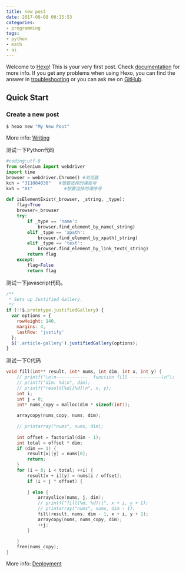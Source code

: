 ```yaml
---
title: new post
date: 2017-09-08 00:15:53
categories:
- programming
tags:
- python
- math
- ai
---
```


Welcome to [Hexo](https://hexo.io/)! This is your very first post. Check [documentation](https://hexo.io/docs/) for more info. If you get any problems when using Hexo, you can find the answer in [troubleshooting](https://hexo.io/docs/troubleshooting.html) or you can ask me on [GitHub](https://github.com/hexojs/hexo/issues).

## Quick Start

### Create a new post

``` bash
$ hexo new "My New Post"
```
<!--more-->
More info: [Writing](https://hexo.io/docs/writing.html)

测试一下Python代码

``` python
#coding:utf-8
from selenium import webdriver
import time
browser = webdriver.Chrome() #浏览器
kch = "311084030"   #想要选择的课程号
kxh = "01"            #想要选择的课序号
  
def isElementExist(_browser, _string, _type):  
    flag=True  
    browser=_browser  
    try:  
        if _type == 'name':  
            browser.find_element_by_name(_string)  
        elif _type == 'xpath':  
            browser.find_element_by_xpath(_string)  
        elif _type == 'text':  
            browser.find_element_by_link_text(_string)  
        return flag  
    except:  
        flag=False  
        return flag
```

测试一下javascript代码。

``` javascript
/**
 * Sets up Justified Gallery.
 */
if (!!$.prototype.justifiedGallery) {
  var options = {
    rowHeight: 140,
    margins: 4,
    lastRow: 'justify'
  };
  $('.article-gallery').justifiedGallery(options);
}
```

测试一下C代码

``` c
void fill(int** result, int* nums, int dim, int x, int y) {
    // printf("\n\n------------  function fill ------------\n");
    // printf("dim: %d\n", dim);
    // printf("result[%d][%d]\n", x, y);
    int i;
    int j = 0;
    int* nums_copy = malloc(dim * sizeof(int));
    
    arraycopy(nums_copy, nums, dim);
    
    // printarray("nums", nums, dim);
    
    int offset = factorial(dim - 1);
    int total = offset * dim;
    if (dim == 1) {
        result[x][y] = nums[0];
        return;
    }
    for (i = 0; i < total; ++i) {
        result[x + i][y] = nums[i / offset];
        if (i < j * offset) {
            
        } else {
            arrayslice(nums, j, dim);
            // printf("fill(%d, %d)\t", x + i, y + 1);
            // printarray("nums", nums, dim - 1);
            fill(result, nums, dim - 1, x + i, y + 1);
            arraycopy(nums, nums_copy, dim);
            ++j;
        }
        
    }
    free(nums_copy);
}
```


More info: [Deployment](https://hexo.io/docs/deployment.html)

